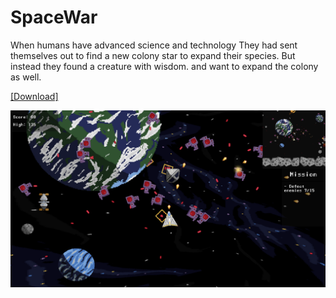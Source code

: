 # SpaceWar
When humans have advanced science and technology They had sent themselves out to find a new colony star to expand their species. But instead they found a creature with wisdom. and want to expand the colony as well.

<a href="l3allil2on.itch.io/spacewar" target="_blank">[Download]</a>

<img src="SpaceWarCover.png" />
